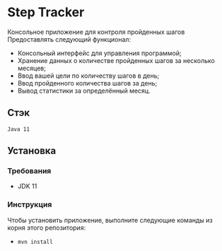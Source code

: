 # Step Tracker
Консольное приложение для контроля пройденных шагов
Предоставлять следующий функционал:
- Консольный интерфейс для управления программой;
- Хранение данных о количестве пройденных шагов за несколько месяцев;
- Ввод вашей цели по количеству шагов в день;
- Ввод пройденного количества шагов за день;
- Вывод статистики за определённый месяц.

## Стэк
`Java 11`

## Установка

### Требования
- JDK 11

### Инструкция
Чтобы установить приложение, выполните следующие команды из корня этого репозитория:
- `mvn install`
